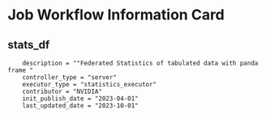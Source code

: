 # Job Workflow Information Card

## stats_df
        description = ""Federated Statistics of tabulated data with panda frame "
        controller_type = "server"
        executor_type = "statistics_executor"
        contributor = "NVIDIA"
        init_publish_date = "2023-04-01" 
        last_updated_date = "2023-10-01" 

 
 
